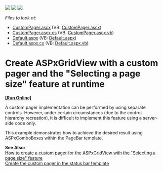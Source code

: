<!-- default badges list -->
![](https://img.shields.io/endpoint?url=https://codecentral.devexpress.com/api/v1/VersionRange/128537093/13.1.4%2B)
[![](https://img.shields.io/badge/Open_in_DevExpress_Support_Center-FF7200?style=flat-square&logo=DevExpress&logoColor=white)](https://supportcenter.devexpress.com/ticket/details/E4802)
[![](https://img.shields.io/badge/📖_How_to_use_DevExpress_Examples-e9f6fc?style=flat-square)](https://docs.devexpress.com/GeneralInformation/403183)
<!-- default badges end -->
<!-- default file list -->
*Files to look at*:

* [CustomPager.ascx](./CS/WebSite/CustomPager.ascx) (VB: [CustomPager.ascx](./VB/WebSite/CustomPager.ascx))
* [CustomPager.ascx.cs](./CS/WebSite/CustomPager.ascx.cs) (VB: [CustomPager.ascx.vb](./VB/WebSite/CustomPager.ascx.vb))
* [Default.aspx](./CS/WebSite/Default.aspx) (VB: [Default.aspx](./VB/WebSite/Default.aspx))
* [Default.aspx.cs](./CS/WebSite/Default.aspx.cs) (VB: [Default.aspx.vb](./VB/WebSite/Default.aspx.vb))
<!-- default file list end -->
# Create ASPxGridView with a custom pager and the "Selecting a page size" feature at runtime
<!-- run online -->
**[[Run Online]](https://codecentral.devexpress.com/e4802/)**
<!-- run online end -->


<p>A custom pager implementation can be performed by using separate controls. However, under certain circumstances (due to the control hierarchy recreation), it is difficult to implement this feature using a server-side code only.</p><p>This example demonstrates how to achieve the desired result using ASPxComboBoxes within the PageBar template.</p><p><strong>See Also:</strong><strong><br />
</strong><a href="https://www.devexpress.com/Support/Center/p/E1738">How to create a custom pager for the ASPxGridView with the "Selecting a page size" feature</a><u><br />
</u><a href="https://www.devexpress.com/Support/Center/p/E358">Create the custom pager in the status bar template</a></p>

<br/>


